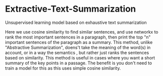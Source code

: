 # Extractive-Text-Summarization
Unsupervised learning model based on exhaustive text summarization

Here we use cosine similarity to find similar sentences, and use networkx to rank the most important sentences in a paragraph, then print the top "n" important sentences of the paragraph as a summary. This method, unlike "Abstractive Summarization", doens't take the meaning of the word(s) in account, or in a way the semantics , but rather just ranks the sentences based on similarity. This method is useful in cases where you want a short summary of the key points in a passage. The benefit is you don't need to train a model for this as this uses simple cosine similarity. 

